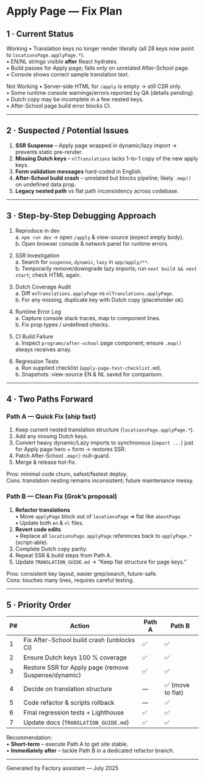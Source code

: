 # Apply Page — Fix Plan

## 1 · Current Status
Working
• Translation keys no longer render literally (all 28 keys now point to `locationsPage.applyPage.*`).  
• EN/NL strings visible **after** React hydrates.  
• Build passes for Apply page; fails only on unrelated After-School page.  
• Console shows correct sample translation text.

Not Working
• Server-side HTML for `/apply` is empty → still CSR only.  
• Some runtime console warnings/errors reported by QA (details pending).  
• Dutch copy may be incomplete in a few nested keys.  
• After-School page build error blocks CI.

---

## 2 · Suspected / Potential Issues
1. **SSR Suspense** – Apply page wrapped in dynamic/lazy import → prevents static pre-render.  
2. **Missing Dutch keys** – `nlTranslations` lacks 1-to-1 copy of the new apply keys.  
3. **Form validation messages** hard-coded in English.  
4. **After-School build crash** – unrelated but blocks pipeline; likely `.map()` on undefined data prop.  
5. **Legacy nested path** vs flat path inconsistency across codebase.

---

## 3 · Step-by-Step Debugging Approach
1. Reproduce in dev  
   a. `npm run dev` → open `/apply` & view-source (expect empty body).  
   b. Open browser console & network panel for runtime errors.

2. SSR Investigation  
   a. Search for `suspense`, `dynamic`, `lazy` in `app/apply/**`.  
   b. Temporarily remove/downgrade lazy imports; run `next build && next start`; check HTML again.

3. Dutch Coverage Audit  
   a. Diff `enTranslations.applyPage` vs `nlTranslations.applyPage`.  
   b. For any missing, duplicate key with Dutch copy (placeholder ok).

4. Runtime Error Log  
   a. Capture console stack traces, map to component lines.  
   b. Fix prop types / undefined checks.

5. CI Build Failure  
   a. Inspect `programs/after-school` page component; ensure `.map()` always receives array.

6. Regression Tests  
   a. Run supplied checklist (`apply-page-test-checklist.md`).  
   b. Snapshots: view-source EN & NL saved for comparison.

---

## 4 · Two Paths Forward

### Path A — Quick Fix (ship fast)
1. Keep current nested translation structure (`locationsPage.applyPage.*`).  
2. Add any missing Dutch keys.  
3. Convert heavy dynamic/Lazy imports to synchronous (`import ...`) just for Apply page hero + form → restores SSR.  
4. Patch After-School `.map()` null-guard.  
5. Merge & release hot-fix.

Pros: minimal code churn, safest/fastest deploy.  
Cons: translation nesting remains inconsistent; future maintenance messy.

### Path B — Clean Fix (Grok’s proposal)
1. **Refactor translations**  
   • Move `applyPage` block out of `locationsPage` ➜ flat like `aboutPage`.  
   • Update both `en` & `nl` files.  
2. **Revert code edits**  
   • Replace all `locationsPage.applyPage` references back to `applyPage.*` (script-able).  
3. Complete Dutch copy parity.  
4. Repeat SSR & build steps from Path A.  
5. Update `TRANSLATION_GUIDE.md` → “Keep flat structure for page keys.”

Pros: consistent key layout, easier grep/search, future-safe.  
Cons: touches many lines, requires careful testing.

---

## 5 · Priority Order

| P# | Action | Path A | Path B |
|----|--------|--------|--------|
| 1  | Fix After-School build crash (unblocks CI) | ✅ | ✅ |
| 2  | Ensure Dutch keys 100 % coverage          | ✅ | ✅ |
| 3  | Restore SSR for Apply page (remove Suspense/dynamic) | ✅ | ✅ |
| 4  | Decide on translation structure            | — | ✅ (move to flat) |
| 5  | Code refactor & scripts rollback           | — | ✅ |
| 6  | Final regression tests + Lighthouse        | ✅ | ✅ |
| 7  | Update docs (`TRANSLATION_GUIDE.md`)       | ✅ | ✅ |

Recommendation:  
• **Short-term** – execute Path A to get site stable.  
• **Immediately after** – tackle Path B in a dedicated refactor branch.

---  
Generated by Factory assistant — July 2025
